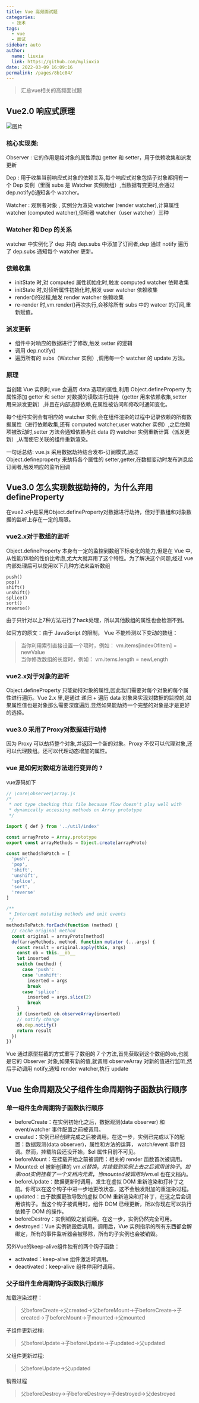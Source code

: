 ```yaml
---
title: Vue 高频面试题
categories: 
  - 技术
tags: 
  - vue
  - 面试
sidebar: auto
author: 
  name: liuxia
  link: https://github.com/myliuxia
date: 2022-03-09 16:09:16
permalink: /pages/8b1c04/
---
```

> 汇总vue相关的高频面试题
<!-- more -->

## Vue2.0 响应式原理
![图片](/image/vue_data.png)

### 核心实现类:
Observer : 它的作用是给对象的属性添加 getter 和 setter，用于依赖收集和派发更新

Dep : 用于收集当前响应式对象的依赖关系,每个响应式对象包括子对象都拥有一个 Dep 实例（里面 subs 是 Watcher 实例数组）,当数据有变更时,会通过 dep.notify()通知各个 watcher。

Watcher : 观察者对象 , 实例分为渲染 watcher (render watcher),计算属性 watcher (computed watcher),侦听器 watcher（user watcher）三种

### Watcher 和 Dep 的关系
watcher 中实例化了 dep 并向 dep.subs 中添加了订阅者,dep 通过 notify 遍历了 dep.subs 通知每个 watcher 更新。

### 依赖收集
- initState 时,对 computed 属性初始化时,触发 computed watcher 依赖收集
- initState 时,对侦听属性初始化时,触发 user watcher 依赖收集
- render()的过程,触发 render watcher 依赖收集
- re-render 时,vm.render()再次执行,会移除所有 subs 中的 watcer 的订阅,重新赋值。

### 派发更新
- 组件中对响应的数据进行了修改,触发 setter 的逻辑
- 调用 dep.notify()
- 遍历所有的 subs（Watcher 实例）,调用每一个 watcher 的 update 方法。
### 原理
当创建 Vue 实例时,vue 会遍历 data 选项的属性,利用 Object.defineProperty 为属性添加 getter 和 setter 对数据的读取进行劫持（getter 用来依赖收集,setter 用来派发更新）,并且在内部追踪依赖,在属性被访问和修改时通知变化。

每个组件实例会有相应的 watcher 实例,会在组件渲染的过程中记录依赖的所有数据属性（进行依赖收集,还有 computed watcher,user watcher 实例）,之后依赖项被改动时,setter 方法会通知依赖与此 data 的 watcher 实例重新计算（派发更新）,从而使它关联的组件重新渲染。

一句话总结:
vue.js 采用数据劫持结合发布-订阅模式,通过 Object.defineproperty 来劫持各个属性的 setter,getter,在数据变动时发布消息给订阅者,触发响应的监听回调

## Vue3.0 怎么实现数据劫持的，为什么弃用defineProperty
在vue2.x中是采用Object.defineProperty对数据进行劫持，但对于数组和对象数据的监听上存在一定的局限。

### vue2.x对于数组的监听
Object.defineProperty 本身有一定的监控到数组下标变化的能力,但是在 Vue 中,从性能/体验的性价比考虑,尤大大就弃用了这个特性。为了解决这个问题,经过 vue 内部处理后可以使用以下几种方法来监听数组
```
push()
pop()
shift()
unshift()
splice()
sort()
reverse()
```
由于只针对以上7种方法进行了hack处理，所以其他数组的属性也会检测不到。

如官方的原文：由于 JavaScript 的限制， Vue 不能检测以下变动的数组：

>当你利用索引直接设置一个项时，例如： vm.items[indexOfItem] = newValue<br/>
当你修改数组的长度时，例如： vm.items.length = newLength
### vue2.x对于对象的监听
Object.defineProperty 只能劫持对象的属性,因此我们需要对每个对象的每个属性进行遍历。Vue 2.x 里,是通过 递归 + 遍历 data 对象来实现对数据的监控的,如果属性值也是对象那么需要深度遍历,显然如果能劫持一个完整的对象是才是更好的选择。

###  vue3.0 采用了Proxy对数据进行劫持
因为 Proxy 可以劫持整个对象,并返回一个新的对象。Proxy 不仅可以代理对象,还可以代理数组。还可以代理动态增加的属性。


### vue 是如何对数组方法进行变异的 ?
vue源码如下
```javascript
// \core\observer\array.js
/*
 * not type checking this file because flow doesn't play well with
 * dynamically accessing methods on Array prototype
 */

import { def } from '../util/index'

const arrayProto = Array.prototype
export const arrayMethods = Object.create(arrayProto)

const methodsToPatch = [
  'push',
  'pop',
  'shift',
  'unshift',
  'splice',
  'sort',
  'reverse'
]

/**
 * Intercept mutating methods and emit events
 */
methodsToPatch.forEach(function (method) {
  // cache original method
  const original = arrayProto[method]
  def(arrayMethods, method, function mutator (...args) {
    const result = original.apply(this, args)
    const ob = this.__ob__
    let inserted
    switch (method) {
      case 'push':
      case 'unshift':
        inserted = args
        break
      case 'splice':
        inserted = args.slice(2)
        break
    }
    if (inserted) ob.observeArray(inserted)
    // notify change
    ob.dep.notify()
    return result
  })
})
```
Vue 通过原型拦截的方式重写了数组的 7 个方法,首先获取到这个数组的ob,也就是它的 Observer 对象,如果有新的值,就调用 observeArray 对新的值进行监听,然后手动调用 notify,通知 render watcher,执行 update

## Vue 生命周期及父子组件生命周期钩子函数执行顺序

### 单一组件生命周期钩子函数执行顺序

- beforeCreate：在实例初始化之后，数据观测(data observer) 和 event/watcher 事件配置之前被调用。
- created：实例已经创建完成之后被调用。在这一步，实例已完成以下的配置：数据观测(data observer)，属性和方法的运算， watch/event 事件回调。然而，挂载阶段还没开始，$el 属性目前不可见。
- beforeMount：在挂载开始之前被调用：相关的 render 函数首次被调用。
- Mounted: el 被新创建的 vm.$el 替换，并挂载到实例上去之后调用该钩子。如果 root 实例挂载了一个文档内元素，当 mounted 被调用时 vm.$el 也在文档内。
- beforeUpdate：数据更新时调用，发生在虚拟 DOM 重新渲染和打补丁之前。你可以在这个钩子中进一步地更改状态，这不会触发附加的重渲染过程。
- updated：由于数据更改导致的虚拟 DOM 重新渲染和打补丁，在这之后会调用该钩子。当这个钩子被调用时，组件 DOM 已经更新，所以你现在可以执行依赖于 DOM 的操作。
- beforeDestroy：实例销毁之前调用。在这一步，实例仍然完全可用。
- destroyed：Vue 实例销毁后调用。调用后，Vue 实例指示的所有东西都会解绑定，所有的事件监听器会被移除，所有的子实例也会被销毁。

另外Vue的keep-alive组件独有的两个钩子函数：
- activated：keep-alive 组件激活时调用。
- deactivated：keep-alive 组件停用时调用。


### 父子组件生命周期钩子函数执行顺序

加载渲染过程：
>父beforeCreate->父created->父beforeMount->子beforeCreate->子created->子beforeMount->子mounted->父mounted

子组件更新过程:
>父beforeUpdate->子beforeUpdate->子updated->父updated

父组件更新过程:
>父beforeUpdate->父updated

销毁过程
>父beforeDestroy->子beforeDestroy->子destroyed->父destroyed